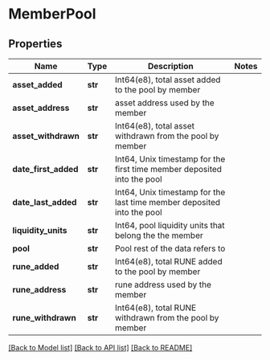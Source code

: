 # MemberPool

## Properties
Name | Type | Description | Notes
------------ | ------------- | ------------- | -------------
**asset_added** | **str** | Int64(e8), total asset added to the pool by member | 
**asset_address** | **str** | asset address used by the member | 
**asset_withdrawn** | **str** | Int64(e8), total asset withdrawn from the pool by member | 
**date_first_added** | **str** | Int64, Unix timestamp for the first time member deposited into the pool | 
**date_last_added** | **str** | Int64, Unix timestamp for the last time member deposited into the pool | 
**liquidity_units** | **str** | Int64, pool liquidity units that belong the the member | 
**pool** | **str** | Pool rest of the data refers to | 
**rune_added** | **str** | Int64(e8), total RUNE added to the pool by member | 
**rune_address** | **str** | rune address used by the member | 
**rune_withdrawn** | **str** | Int64(e8), total RUNE withdrawn from the pool by member | 

[[Back to Model list]](../README.md#documentation-for-models) [[Back to API list]](../README.md#documentation-for-api-endpoints) [[Back to README]](../README.md)


